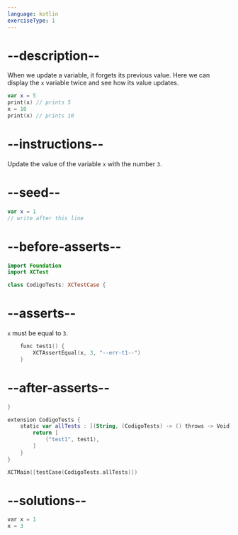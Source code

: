 ```yaml
---
language: kotlin
exerciseType: 1
---
```


# --description--

When we update a variable, it forgets its previous value. Here we can display the `x` variable twice and see how its value updates.
```kotlin
var x = 5
print(x) // prints 5
x = 10
print(x) // prints 10
```

# --instructions--

Update the value of the variable `x` with the number `3`.

# --seed--

```kotlin
var x = 1
// write after this line
```

# --before-asserts--

```kotlin
import Foundation
import XCTest

class CodigoTests: XCTestCase {
```

# --asserts--

`x` must be equal to `3`.

```c
    func test1() {
        XCTAssertEqual(x, 3, "--err-t1--")
    }
```

# --after-asserts--

```kotlin
}

extension CodigoTests {
    static var allTests : [(String, (CodigoTests) -> () throws -> Void)] {
        return [
            ("test1", test1),
        ]
    }
}

XCTMain([testCase(CodigoTests.allTests)])
```

# --solutions--

```c
var x = 1
x = 3
```
